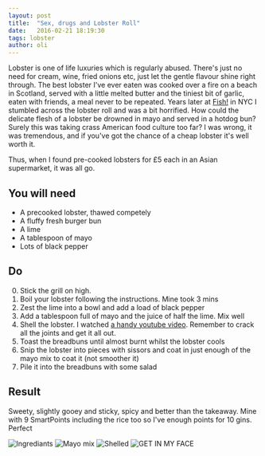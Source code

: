 ```yaml
---
layout: post
title:  "Sex, drugs and Lobster Roll"
date:   2016-02-21 18:19:30
tags: lobster
author: oli
---
```


Lobster is one of life luxuries which is regularly abused.  There's just no need for cream, wine, fried onions etc, just let the gentle flavour shine right through.  The best lobster I've ever eaten was cooked over a fire on a beach in Scotland, served with a little melted butter and the tiniest bit of garlic, eaten with friends, a meal never to be repeated.  Years later at [Fish!](http://www.fishrestaurant.nyc/) in NYC I stumbled across the lobster roll and was a bit horrified.  How could the delicate flesh of a lobster be drowned in mayo and served in a hotdog bun? Surely this was taking crass American food culture too far?  I was wrong, it was tremendous, and if you've got the chance of a cheap lobster it's well worth it.

Thus, when I found pre-cooked lobsters for £5 each in an Asian supermarket, it was all go.

## You will need


* A precooked lobster, thawed competely
* A fluffy fresh burger bun
* A lime
* A tablespoon of mayo
* Lots of black pepper



## Do

0. Stick the grill on high.
1. Boil your lobster following the instructions.  Mine took 3 mins
2. Zest the lime into a bowl and add a load of black pepper
3. Add a tablespoon full of mayo and the juice of half the lime.  Mix well
4. Shell the lobster.  I watched [a handy youtube video](https://www.youtube.com/watch?v=4hY3-c3a10I).  Remember to crack all the joints and get it all out.
5. Toast the breadbuns until almost burnt whilst the lobster cools
6. Snip the lobster into pieces with sissors and coat in just enough of the mayo mix to coat it (not smoother it)
7. Pile it into the breadbuns with some salad

## Result

Sweety, slightly gooey and sticky, spicy and better than the takeaway.  Mine with 9 SmartPoints including the rice too so I've enough points for 10 gins.  Perfect

![Ingrediants](/images/blog/lobster-roll/lobster-roll-1.jpg)
![Mayo mix](/images/blog/lobster-roll/lobster-roll-2.jpg)
![Shelled](/images/blog/lobster-roll/lobster-roll-3.jpg)
![GET IN MY FACE](/images/blog/lobster-roll/lobster-roll-4.jpg)


